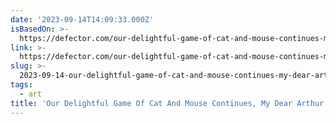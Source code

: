 ```yaml
---
date: '2023-09-14T14:09:33.000Z'
isBasedOn: >-
  https://defector.com/our-delightful-game-of-cat-and-mouse-continues-my-dear-arthur
link: >-
  https://defector.com/our-delightful-game-of-cat-and-mouse-continues-my-dear-arthur
slug: >-
  2023-09-14-our-delightful-game-of-cat-and-mouse-continues-my-dear-arthur-or-defector
tags:
  - art
title: 'Our Delightful Game Of Cat And Mouse Continues, My Dear Arthur | Defector'
---
```


